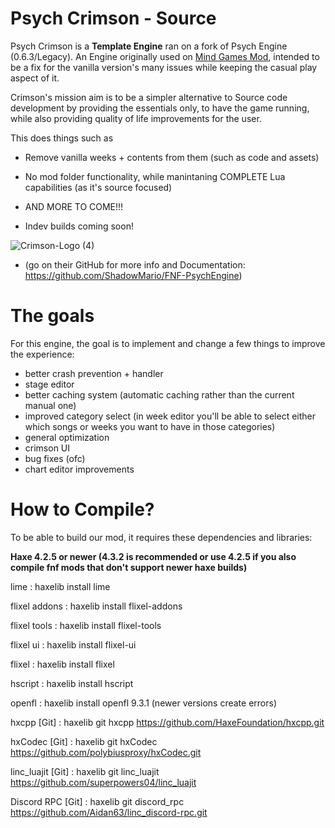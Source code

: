 # Psych Crimson - Source
Psych Crimson is a **Template Engine** ran on a fork of Psych Engine (0.6.3/Legacy). An Engine originally used on [Mind Games Mod](https://gamebanana.com/mods/301107), intended to be a fix for the vanilla version's many issues while keeping the casual play aspect of it. 

Crimson's mission aim is to be a simpler alternative to Source code development by providing the essentials only, to have the game running, while also providing quality of life improvements for the user.

This does things such as
- Remove vanilla weeks + contents from them (such as code and assets)
- No mod folder functionality, while manintaning COMPLETE Lua capabilities (as it's source focused)
- AND MORE TO COME!!!

- Indev builds coming soon!

![Crimson-Logo (4)](https://github.com/Fazzoc/PsychCrimson/assets/87571200/bd341f11-1921-4d2f-ad8f-b939265b8103)

* (go on their GitHub for more info and Documentation: https://github.com/ShadowMario/FNF-PsychEngine)

# The goals
For this engine, the goal is to implement and change a few things to improve the experience:

- better crash prevention + handler
- stage editor
- better caching system (automatic caching rather than the current manual one)
- improved category select (in week editor you'll be able to select either which songs or weeks you want to have in those categories) 
- general optimization
- crimson UI
- bug fixes (ofc) 
- chart editor improvements 

# How to Compile?

To be able to build our mod, it requires these dependencies and libraries:

**Haxe 4.2.5 or newer (4.3.2 is recommended or use 4.2.5 if you also compile fnf mods that don't support newer haxe builds)**

lime : haxelib install lime

flixel addons : haxelib install flixel-addons

flixel tools : haxelib install flixel-tools

flixel ui : haxelib install flixel-ui

flixel : haxelib install flixel

hscript : haxelib install hscript

openfl : haxelib install openfl 9.3.1 (newer versions create errors)

hxcpp [Git] : haxelib git hxcpp https://github.com/HaxeFoundation/hxcpp.git

hxCodec [Git] : haxelib git hxCodec https://github.com/polybiusproxy/hxCodec.git

linc_luajit [Git] : haxelib git linc_luajit https://github.com/superpowers04/linc_luajit

Discord RPC [Git] : haxelib git discord_rpc https://github.com/Aidan63/linc_discord-rpc.git
